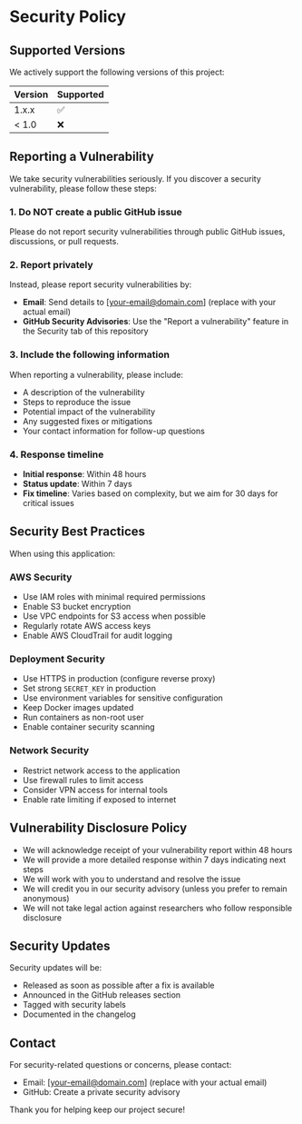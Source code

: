 # Security Policy

## Supported Versions

We actively support the following versions of this project:

| Version | Supported          |
| ------- | ------------------ |
| 1.x.x   | :white_check_mark: |
| < 1.0   | :x:                |

## Reporting a Vulnerability

We take security vulnerabilities seriously. If you discover a security vulnerability, please follow these steps:

### 1. **Do NOT** create a public GitHub issue

Please do not report security vulnerabilities through public GitHub issues, discussions, or pull requests.

### 2. Report privately

Instead, please report security vulnerabilities by:

- **Email**: Send details to [your-email@domain.com] (replace with your actual email)
- **GitHub Security Advisories**: Use the "Report a vulnerability" feature in the Security tab of this repository

### 3. Include the following information

When reporting a vulnerability, please include:

- A description of the vulnerability
- Steps to reproduce the issue
- Potential impact of the vulnerability
- Any suggested fixes or mitigations
- Your contact information for follow-up questions

### 4. Response timeline

- **Initial response**: Within 48 hours
- **Status update**: Within 7 days
- **Fix timeline**: Varies based on complexity, but we aim for 30 days for critical issues

## Security Best Practices

When using this application:

### AWS Security
- Use IAM roles with minimal required permissions
- Enable S3 bucket encryption
- Use VPC endpoints for S3 access when possible
- Regularly rotate AWS access keys
- Enable AWS CloudTrail for audit logging

### Deployment Security
- Use HTTPS in production (configure reverse proxy)
- Set strong `SECRET_KEY` in production
- Use environment variables for sensitive configuration
- Keep Docker images updated
- Run containers as non-root user
- Enable container security scanning

### Network Security
- Restrict network access to the application
- Use firewall rules to limit access
- Consider VPN access for internal tools
- Enable rate limiting if exposed to internet

## Vulnerability Disclosure Policy

- We will acknowledge receipt of your vulnerability report within 48 hours
- We will provide a more detailed response within 7 days indicating next steps
- We will work with you to understand and resolve the issue
- We will credit you in our security advisory (unless you prefer to remain anonymous)
- We will not take legal action against researchers who follow responsible disclosure

## Security Updates

Security updates will be:
- Released as soon as possible after a fix is available
- Announced in the GitHub releases section
- Tagged with security labels
- Documented in the changelog

## Contact

For security-related questions or concerns, please contact:
- Email: [your-email@domain.com] (replace with your actual email)
- GitHub: Create a private security advisory

Thank you for helping keep our project secure!
